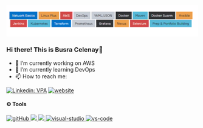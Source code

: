 <img width="700" alt="Screen Shot 2021-05-16 at 8 05 22 PM" src="https://github.com/busrasyazra/busrasyazra/blob/main/Screen%20Shot%202021-09-17%20at%2010.31.54%20AM.png"><br> 
### Hi there! This is Busra Celenay👋

- 🔭 I’m currently working on AWS
- 🌱 I’m currently learning DevOps
- 📫 How to reach me:

[![Linkedin: VPA](https://img.shields.io/badge/linkedin-%230077B5.svg?&style=for-the-badge&logo=linkedin&logoColor=white)](https://www.linkedin.com/in/busracelenay/)
[![website](https://img.shields.io/badge/gmail-f1f2f6.svg?&style=for-the-badge&logo=gmail&logoColor=red)](mailto:busracelenay90@gmail.com)

#### ⚙ Tools
<a href="#" target="_blank"> <img src="https://img.icons8.com/color/48/000000/github--v1.png" alt="gitHub" height="50"/> </a>
<a href="#" target="_blank"> <img src="https://img.shields.io/badge/jira-1e90ff.svg?&style=for-the-badge&logo=jira&logoColor=white" height="35"/> </a>
<a href="#" target="_blank"> <img src="https://upload.wikimedia.org/wikipedia/commons/thumb/b/b9/Slack_Technologies_Logo.svg/1280px-Slack_Technologies_Logo.svg.png" height="30"/> </a>
<a href="#" target="_blank"> <img src="https://img.icons8.com/color/452/visual-studio-2019.png" alt="visual-studio" height="50"/> </a>
<a href="#" target="_blank"> <img src="https://www.pngitem.com/pimgs/m/80-800968_vscode-visual-studio-logo-png-transparent-png.png" alt="vs-code" height="50"/> </a>
